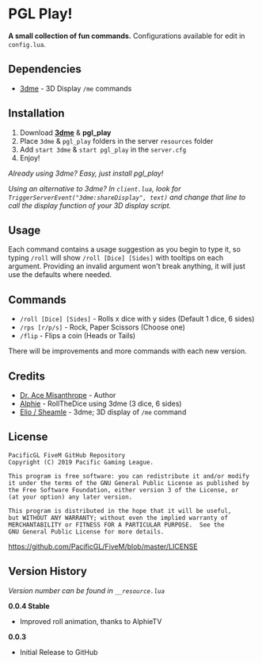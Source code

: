 # PGL Play!
**A small collection of fun commands.** Configurations available for edit in `config.lua`.


## Dependencies
* [3dme](https://github.com/Sheamle/3dme) - 3D Display `/me` commands

## Installation
1. Download **[3dme](https://github.com/Sheamle/3dme)** & **pgl_play**
2. Place `3dme` & `pgl_play` folders in the server `resources` folder
3. Add `start 3dme` & `start pgl_play` in the `server.cfg`
4. Enjoy!

*Already using 3dme? Easy, just install pgl_play!*

*Using an alternative to 3dme? In `client.lua`, look for `TriggerServerEvent("3dme:shareDisplay", text)` and change that line to call the display function of your 3D display script.*

## Usage
Each command contains a usage suggestion as you begin to type it, so typing `/roll` will show `/roll [Dice] [Sides]` with tooltips on each argument. Providing an invalid argument won't break anything, it will just use the defaults where needed.

## Commands
* `/roll [Dice] [Sides]` - Rolls x dice with y sides (Default 1 dice, 6 sides)
* `/rps [r/p/s]` - Rock, Paper Scissors (Choose one)
* `/flip` - Flips a coin (Heads or Tails)

There will be improvements and more commands with each new version.

## Credits
* [Dr. Ace Misanthrope](https://github.com/FlyingAce015) - Author
* [Alphie](https://www.twitch.tv/alphietv) - RollTheDice using 3dme (3 dice, 6 sides)
* [Elio / Sheamle](https://github.com/Sheamle/3dme) - 3dme; 3D display of `/me` command

## License
    PacificGL FiveM GitHub Repository
    Copyright (C) 2019 Pacific Gaming League.

    This program is free software: you can redistribute it and/or modify
    it under the terms of the GNU General Public License as published by
    the Free Software Foundation, either version 3 of the License, or
    (at your option) any later version.

    This program is distributed in the hope that it will be useful,
    but WITHOUT ANY WARRANTY; without even the implied warranty of
    MERCHANTABILITY or FITNESS FOR A PARTICULAR PURPOSE.  See the
    GNU General Public License for more details.
https://github.com/PacificGL/FiveM/blob/master/LICENSE

## Version History
*Version number can be found in `__resource.lua`*

**0.0.4 Stable**
* Improved roll animation, thanks to AlphieTV

**0.0.3**
* Initial Release to GitHub
